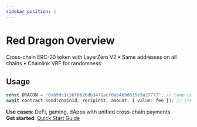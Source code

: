 ```yaml
---
sidebar_position: 1
---
```


# Red Dragon Overview

Cross-chain ERC-20 token with LayerZero V2 • Same addresses on all chains • Chainlink VRF for randomness

## Usage

```javascript
const DRAGON = "0x69dc1c36f8b26db3471acf0a6469d815e9a27777"; // Same on all chains
await contract.send(chainId, recipient, amount, { value: fee }); // Cross-chain transfer
```

**Use cases**: DeFi, gaming, dApps with unified cross-chain payments  
**Get started**: [Quick Start Guide](/docs/guides/quickstart)